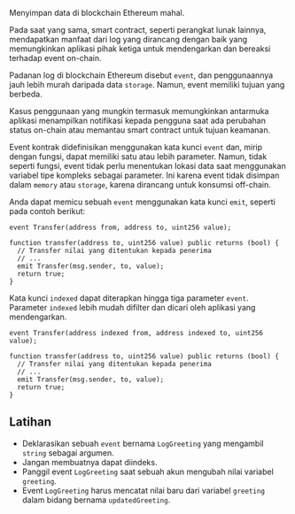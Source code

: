 Menyimpan data di blockchain Ethereum mahal.

Pada saat yang sama, smart contract, seperti perangkat lunak lainnya, mendapatkan manfaat dari log yang dirancang dengan baik yang memungkinkan aplikasi pihak ketiga untuk mendengarkan dan bereaksi terhadap event on-chain.

Padanan log di blockchain Ethereum disebut `event`, dan penggunaannya jauh lebih murah daripada data `storage`. Namun, event memiliki tujuan yang berbeda.

Kasus penggunaan yang mungkin termasuk memungkinkan antarmuka aplikasi menampilkan notifikasi kepada pengguna saat ada perubahan status on-chain atau memantau smart contract untuk tujuan keamanan.

Event kontrak didefinisikan menggunakan kata kunci `event` dan, mirip dengan fungsi, dapat memiliki satu atau lebih parameter. Namun, tidak seperti fungsi, event tidak perlu menentukan lokasi data saat menggunakan variabel tipe kompleks sebagai parameter. Ini karena event tidak disimpan dalam `memory` atau `storage`, karena dirancang untuk konsumsi off-chain.

Anda dapat memicu sebuah `event` menggunakan kata kunci `emit`, seperti pada contoh berikut:

```sol
event Transfer(address from, address to, uint256 value);

function transfer(address to, uint256 value) public returns (bool) {
  // Transfer nilai yang ditentukan kepada penerima
  // ...
  emit Transfer(msg.sender, to, value);
  return true;
}
```

Kata kunci `indexed` dapat diterapkan hingga tiga parameter `event`. Parameter `indexed` lebih mudah difilter dan dicari oleh aplikasi yang mendengarkan.

```sol
event Transfer(address indexed from, address indexed to, uint256 value);

function transfer(address to, uint256 value) public returns (bool) {
  // Transfer nilai yang ditentukan kepada penerima
  // ...
  emit Transfer(msg.sender, to, value);
  return true;
}
```

## Latihan

- Deklarasikan sebuah `event` bernama `LogGreeting` yang mengambil `string` sebagai argumen.
- Jangan membuatnya dapat diindeks.
- Panggil event `LogGreeting` saat sebuah akun mengubah nilai variabel `greeting`.
- Event `LogGreeting` harus mencatat nilai baru dari variabel `greeting` dalam bidang bernama `updatedGreeting`.
